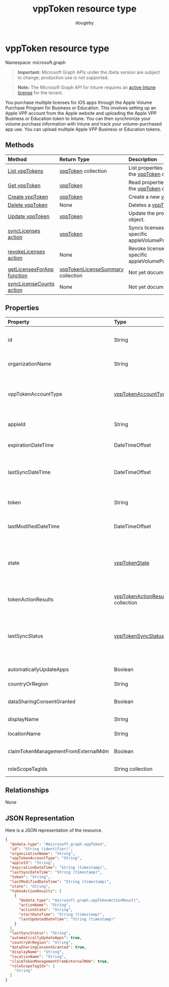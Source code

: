 ﻿---
title: "vppToken resource type"
description: "You purchase multiple licenses for iOS apps through the Apple Volume Purchase Program for Business or Education. This involves setting up an Apple VPP account from the Apple website and uploading the Apple VPP Business or Education token to Intune. You can then synchronize your volume purchase information with Intune and track your volume-purchased app use. You can upload multiple Apple VPP Business or Education tokens."
author: "dougeby"
localization_priority: Normal
ms.prod: "intune"
doc_type: resourcePageType
---

# vppToken resource type

Namespace: microsoft.graph

> **Important:** Microsoft Graph APIs under the /beta version are subject to change; production use is not supported.

> **Note:** The Microsoft Graph API for Intune requires an [active Intune license](https://go.microsoft.com/fwlink/?linkid=839381) for the tenant.

You purchase multiple licenses for iOS apps through the Apple Volume Purchase Program for Business or Education. This involves setting up an Apple VPP account from the Apple website and uploading the Apple VPP Business or Education token to Intune. You can then synchronize your volume purchase information with Intune and track your volume-purchased app use. You can upload multiple Apple VPP Business or Education tokens.

## Methods

| Method                                                                               | Return Type                                                                                   | Description                                                                                              |
| :----------------------------------------------------------------------------------- | :-------------------------------------------------------------------------------------------- | :------------------------------------------------------------------------------------------------------- |
| [List vppTokens](../api/intune-onboarding-vpptoken-list.md)                          | [vppToken](../resources/intune-onboarding-vpptoken.md) collection                             | List properties and relationships of the [vppToken](../resources/intune-onboarding-vpptoken.md) objects. |
| [Get vppToken](../api/intune-onboarding-vpptoken-get.md)                             | [vppToken](../resources/intune-onboarding-vpptoken.md)                                        | Read properties and relationships of the [vppToken](../resources/intune-onboarding-vpptoken.md) object.  |
| [Create vppToken](../api/intune-onboarding-vpptoken-create.md)                       | [vppToken](../resources/intune-onboarding-vpptoken.md)                                        | Create a new [vppToken](../resources/intune-onboarding-vpptoken.md) object.                              |
| [Delete vppToken](../api/intune-onboarding-vpptoken-delete.md)                       | None                                                                                          | Deletes a [vppToken](../resources/intune-onboarding-vpptoken.md).                                        |
| [Update vppToken](../api/intune-onboarding-vpptoken-update.md)                       | [vppToken](../resources/intune-onboarding-vpptoken.md)                                        | Update the properties of a [vppToken](../resources/intune-onboarding-vpptoken.md) object.                |
| [syncLicenses action](../api/intune-onboarding-vpptoken-synclicenses.md)             | [vppToken](../resources/intune-onboarding-vpptoken.md)                                        | Syncs licenses associated with a specific appleVolumePurchaseProgramToken                                |
| [revokeLicenses action](../api/intune-onboarding-vpptoken-revokelicenses.md)         | None                                                                                          | Revoke licenses associated with a specific appleVolumePurchaseProgramToken                               |
| [getLicensesForApp function](../api/intune-onboarding-vpptoken-getlicensesforapp.md) | [vppTokenLicenseSummary](../resources/intune-onboarding-vpptokenlicensesummary.md) collection | Not yet documented                                                                                       |
| [syncLicenseCounts action](../api/intune-onboarding-vpptoken-synclicensecounts.md)   | None                                                                                          | Not yet documented                                                                                       |

## Properties

| Property                            | Type                                                                                      | Description                                                                                                                                                                                                                                                      |
| :---------------------------------- | :---------------------------------------------------------------------------------------- | :--------------------------------------------------------------------------------------------------------------------------------------------------------------------------------------------------------------------------------------------------------------- |
| id                                  | String                                                                                    | This is automatically generated when the appleVolumePurchaseProgramToken is created. It is the Key of the entity.                                                                                                                                                |
| organizationName                    | String                                                                                    | The organization associated with the Apple Volume Purchase Program Token                                                                                                                                                                                         |
| vppTokenAccountType                 | [vppTokenAccountType](../resources/intune-shared-vpptokenaccounttype.md)                  | The type of volume purchase program which the given Apple Volume Purchase Program Token is associated with. Possible values are: `business`, `education`. Possible values are: `business`, `education`.                                                          |
| appleId                             | String                                                                                    | The apple Id associated with the given Apple Volume Purchase Program Token.                                                                                                                                                                                      |
| expirationDateTime                  | DateTimeOffset                                                                            | The expiration date time of the Apple Volume Purchase Program Token.                                                                                                                                                                                             |
| lastSyncDateTime                    | DateTimeOffset                                                                            | The last time when an application sync was done with the Apple volume purchase program service using the the Apple Volume Purchase Program Token.                                                                                                                |
| token                               | String                                                                                    | The Apple Volume Purchase Program Token string downloaded from the Apple Volume Purchase Program.                                                                                                                                                                |
| lastModifiedDateTime                | DateTimeOffset                                                                            | Last modification date time associated with the Apple Volume Purchase Program Token.                                                                                                                                                                             |
| state                               | [vppTokenState](../resources/intune-onboarding-vpptokenstate.md)                          | Current state of the Apple Volume Purchase Program Token. Possible values are: `unknown`, `valid`, `expired`, `invalid`, `assignedToExternalMDM`. Possible values are: `unknown`, `valid`, `expired`, `invalid`, `assignedToExternalMDM`, `duplicateLocationId`. |
| tokenActionResults                  | [vppTokenActionResult](../resources/intune-onboarding-vpptokenactionresult.md) collection | The collection of statuses of the actions performed on the Apple Volume Purchase Program Token.                                                                                                                                                                  |
| lastSyncStatus                      | [vppTokenSyncStatus](../resources/intune-onboarding-vpptokensyncstatus.md)                | Current sync status of the last application sync which was triggered using the Apple Volume Purchase Program Token. Possible values are: `none`, `inProgress`, `completed`, `failed`. Possible values are: `none`, `inProgress`, `completed`, `failed`.          |
| automaticallyUpdateApps             | Boolean                                                                                   | Whether or not apps for the VPP token will be automatically updated.                                                                                                                                                                                             |
| countryOrRegion                     | String                                                                                    | Whether or not apps for the VPP token will be automatically updated.                                                                                                                                                                                             |
| dataSharingConsentGranted           | Boolean                                                                                   | Consent granted for data sharing with the Apple Volume Purchase Program.                                                                                                                                                                                         |
| displayName                         | String                                                                                    | An admin specified token friendly name.                                                                                                                                                                                                                          |
| locationName                        | String                                                                                    | Token location returned from Apple VPP.                                                                                                                                                                                                                          |
| claimTokenManagementFromExternalMdm | Boolean                                                                                   | Admin consent to allow claiming token management from external MDM.                                                                                                                                                                                              |
| roleScopeTagIds                     | String collection                                                                         | Role Scope Tags IDs assigned to this entity.                                                                                                                                                                                                                     |

## Relationships

None

## JSON Representation

Here is a JSON representation of the resource.

<!-- {
  "blockType": "resource",
  "keyProperty": "id",
  "@odata.type": "microsoft.graph.vppToken"
}
-->

```json
{
  "@odata.type": "#microsoft.graph.vppToken",
  "id": "String (identifier)",
  "organizationName": "String",
  "vppTokenAccountType": "String",
  "appleId": "String",
  "expirationDateTime": "String (timestamp)",
  "lastSyncDateTime": "String (timestamp)",
  "token": "String",
  "lastModifiedDateTime": "String (timestamp)",
  "state": "String",
  "tokenActionResults": [
    {
      "@odata.type": "microsoft.graph.vppTokenActionResult",
      "actionName": "String",
      "actionState": "String",
      "startDateTime": "String (timestamp)",
      "lastUpdatedDateTime": "String (timestamp)"
    }
  ],
  "lastSyncStatus": "String",
  "automaticallyUpdateApps": true,
  "countryOrRegion": "String",
  "dataSharingConsentGranted": true,
  "displayName": "String",
  "locationName": "String",
  "claimTokenManagementFromExternalMdm": true,
  "roleScopeTagIds": [
    "String"
  ]
}
```

